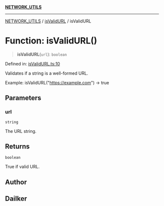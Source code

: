 [**NETWORK_UTILS**](../../README.md)

***

[NETWORK_UTILS](../../README.md) / [isValidURL](../README.md) / isValidURL

# Function: isValidURL()

> **isValidURL**(`url`): `boolean`

Defined in: [isValidURL.ts:10](https://github.com/dailker/everyutil/blob/cee559aadda9e0c298e06364cba9020e97a8b19b/src/network/isValidURL.ts#L10)

Validates if a string is a well-formed URL.

Example: isValidURL("https://example.com") → true

## Parameters

### url

`string`

The URL string.

## Returns

`boolean`

True if valid URL.

## Author

## Dailker
